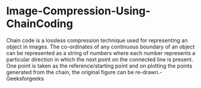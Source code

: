 # Image-Compression-Using-ChainCoding
Chain code is a lossless compression technique used for representing an object in images. The co-ordinates of any continuous boundary of an object can be represented as a string of numbers where each number represents a particular direction in which the next point on the connected line is present. One point is taken as the reference/starting point and on plotting the points generated from the chain, the original figure can be re-drawn.-Geeksforgeeks
